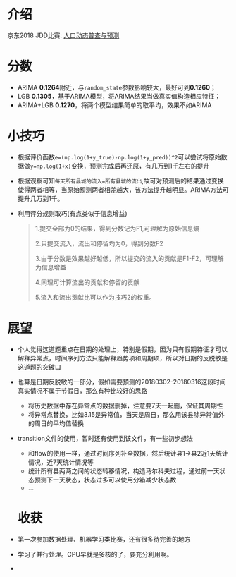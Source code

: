 # 介绍

京东2018 JDD比赛: [人口动态普查与预测](https://jdder.jd.com/index/jddDetail?matchId=3dca1a91ad2a4a6da201f125ede9601a)

# 分数

- ARIMA **0.1264**附近，与`random_state`参数影响较大，最好可到**0.1260**；
- LGB __0.1305__，基于ARIMA模型，将ARIMA结果当做真实值构造相应特征；
- ARIMA+LGB __0.1270__，将两个模型结果简单的取平均，效果不如ARIMA



# 小技巧

- 根据评价函数`e=(np.log(1+y_true)-np.log(1+y_pred))^2`可以尝试将原始数据做`y=np.log(1+x)`变换，预测完成后再还原，有几万到1千左右的提升

- 根据观察可知`每天所有县城的流入=所有县城的流出`,故可对预测后的结果通过变换使得两者相等，当原始预测两者相差越大，该方法提升越明显。ARIMA方法可提升几万到1千。

- 利用评分规则取巧(有点类似于信息增益)

  >
  >
  >1.提交全部为0的结果，得到分数记为F1,可理解为原始信息熵
  >
  >2.只提交流入，流出和停留均为0，得到分数F2
  >
  >3.由于分数是效果越好越低，所以提交的流入的贡献是F1-F2，可理解为信息增益
  >
  >4.同理可计算流出的贡献和停留的贡献
  >
  >5.流入和流出贡献比可以作为技巧2的权重。

# 展望

- 个人觉得这道题重点在日期的处理上，特别是假期，因为只有假期特征才可以解释异常点，时间序列方法只能解释趋势项和周期项，所以对日期的反脱敏是这道题的突破口
- 也算是日期反脱敏的一部分，假如需要预测的20180302-20180316这段时间真实情况不属于节假日，那么有种比较好的思路
  - 将历史数据中存在异常点的数据删掉，注意要7天一起删，保证其周期性
  - 将异常点替换，比如3.15是异常值，当天是周日，那么用该县除异常值外的周日的平均值替换

- transition文件的使用，暂时还有使用到该文件，有一些初步想法
  - 和flow的使用一样，通过时间序列补全数据，然后统计县1->县2近1天统计情况，近7天统计情况等
  - 统计所有县两两之间的状态转移情况，构造马尔科夫过程，通过前一天状态预测下一天状态，状态过多可以使用分箱减少状态数
  - ...
  
  # 收获
- 第一次参加数据处理、机器学习类比赛，还有很多待完善的地方
- 学习了并行处理。CPU早就是多核的了，要充分利用啊。
- 

